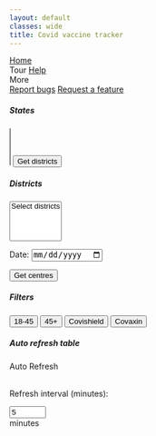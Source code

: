 ```yaml
---
layout: default
classes: wide
title: Covid vaccine tracker
---
```


<style>
.filter{}
</style>

<link rel="stylesheet" type="text/css" href="semantic.min.css">
<link rel="stylesheet" type="text/css" href="https://cdn.datatables.net/1.10.24/css/jquery.dataTables.min.css">
<link rel="stylesheet" type="text/css" href="https://unpkg.com/intro.js@3.4.0/minified/introjs.min.css">

<script src="https://code.jquery.com/jquery-3.5.1.min.js" crossorigin="anonymous"></script>
<script src="semantic.min.js"></script>
<script src="components/state.min.js"></script>
<script src="js/tablesort.js"></script>
<script src="js/tata.js"></script>
<script src="https://cdn.datatables.net/1.10.24/js/jquery.dataTables.min.js"></script>
<script src="https://cdn.datatables.net/1.10.24/js/dataTables.semanticui.min.js"></script>

<script src="https://unpkg.com/dayjs@1.8.21/dayjs.min.js"></script>
<script src="https://unpkg.com/dayjs@1.8.21/plugin/customParseFormat.js"></script>
<script>dayjs.extend(window.dayjs_plugin_customParseFormat);</script>

<script src="https://unpkg.com/intro.js@3.4.0/minified/intro.min.js"></script>

<div class="ui blue inverted menu">
  <a href="https://lihas.github.io/vaccinetracker" class="item" target="_blank" rel="noopener noreferrer">Home</a>
  <!--<a class="item"></a>-->
  <div class="right menu">
    <a class="item" id="siteTour">Tour</a>
    <a href="https://github.com/lihas/vaccinetracker/blob/gh-pages/Readme.md" class="item" target="_blank" rel="noopener noreferrer">Help</a>
<!---->
  <div class="ui dropdown item" id="navbarMoreBtn">
    More
    <i class="dropdown icon"></i>
    <div class="menu">
      <a class="item" href="https://github.com/lihas/vaccinetracker/issues" target="_blank" rel="noopener noreferrer"><i class="bug icon"></i>Report bugs</a>
      <a class="item" href="https://github.com/lihas/vaccinetracker/issues" target="_blank" rel="noopener noreferrer"><i class="magic icon"></i>Request a feature</a>
    </div>
  </div>
<!---->
  </div>
</div>

<h5 class="ui header">States</h5>
<select name="states" multiple="" class="ui fluid dropdown" id="states">
</select>

<button class="ui primary button" id="getDistrictsBtn">
  Get districts
</button>

<h5 class="ui header">Districts</h5>
<select name="districts" multiple="" class="ui fluid dropdown disabled" id="districts">
    <option>Select districts</option>
</select>


<label for="dateInput">Date:</label>
<input type="date" id="dateInput" name="dateInput" />

<button class="ui primary button" id="getCentresBtn">
  Get centres
</button>


<h5 class="ui header">Filters</h5>
<button class="ui toggle button filter" id="filter_age_18_45">18-45</button>
<button class="ui toggle button filter" id="filter_age_45_plus">45+</button>
<button class="ui toggle button filter" id="filter_vaccine_covishield">Covishield</button>
<button class="ui toggle button filter" id="filter_vaccine_covaxin">Covaxin</button>

<h5 class="ui header">Auto refresh table</h5>

<div class="toggle ui animated button" tabindex="0" id="btn_auto_refresh">
      <div class="hidden content">Auto Refresh</div>
      <div class="visible content">
      <i class="big sync alternate icon"></i>
</div>
</div>

<br />

Refresh interval (minutes):
<div class="ui right labeled input disabled">
<input type="number" placeholder="Enter time.." id="ref_interval" name="ref_interval" min="1" max="600" value="5">
<div class="ui basic label">
minutes
</div>
</div>

<br />
<table id="centreList" class="display" width="100%"><thead></thead></table>

<script src="index.js"></script>
